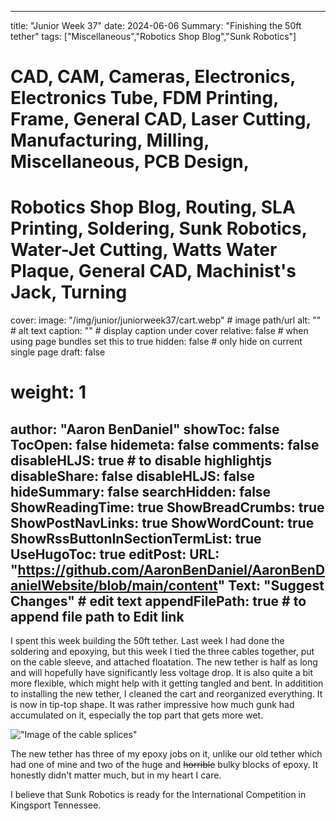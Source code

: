 
---
title: "Junior Week 37"
date: 2024-06-06
Summary: "Finishing the 50ft tether"
tags: ["Miscellaneous","Robotics Shop Blog","Sunk Robotics"]
# CAD, CAM, Cameras, Electronics, Electronics Tube, FDM Printing, Frame, General CAD, Laser Cutting, Manufacturing, Milling, Miscellaneous, PCB Design,
# Robotics Shop Blog, Routing, SLA Printing, Soldering, Sunk Robotics, Water-Jet Cutting, Watts Water Plaque, General CAD, Machinist's Jack, Turning
cover:
    image: "/img/junior/juniorweek37/cart.webp" # image path/url
    alt: "" # alt text
    caption: "" # display caption under cover
    relative: false # when using page bundles set this to true
    hidden: false # only hide on current single page
draft: false

# weight: 1
author: "Aaron BenDaniel"
showToc: false
TocOpen: false
hidemeta: false
comments: false
disableHLJS: true # to disable highlightjs
disableShare: false
disableHLJS: false
hideSummary: false
searchHidden: false
ShowReadingTime: true
ShowBreadCrumbs: true
ShowPostNavLinks: true
ShowWordCount: true
ShowRssButtonInSectionTermList: true
UseHugoToc: true
editPost:
    URL: "https://github.com/AaronBenDaniel/AaronBenDanielWebsite/blob/main/content"
    Text: "Suggest Changes" # edit text
    appendFilePath: true # to append file path to Edit link
---

I spent this week building the 50ft tether. Last week I had done the soldering and epoxying, but this week I tied the three cables together, put on the cable sleeve, and attached floatation. The new tether is half as long and will hopefully have significantly less voltage drop. It is also quite a bit more flexible, which might help with it getting tangled and bent. In additition to installing the new tether, I cleaned the cart and reorganized everything. It is now in tip-top shape. It was rather impressive how much gunk had accumulated on it, especially the top part that gets more wet.

!["Image of the cable splices"](/img/junior/juniorweek37/epoxy.webp)

The new tether has three of my epoxy jobs on it, unlike our old tether which had one of mine and two of the huge and ~~horrible~~ bulky blocks of epoxy. It honestly didn't matter much, but in my heart I care.

I believe that Sunk Robotics is ready for the International Competition in Kingsport Tennessee.